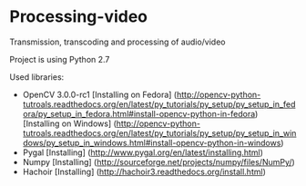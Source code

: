 # Processing-video
Transmission, transcoding and processing of audio/video

Project is using Python 2.7

Used libraries:
- OpenCV 3.0.0-rc1
[Installing on Fedora] (http://opencv-python-tutroals.readthedocs.org/en/latest/py_tutorials/py_setup/py_setup_in_fedora/py_setup_in_fedora.html#install-opencv-python-in-fedora)
[Installing on Windows] (http://opencv-python-tutroals.readthedocs.org/en/latest/py_tutorials/py_setup/py_setup_in_windows/py_setup_in_windows.html#install-opencv-python-in-windows)
- Pygal [Installing] (http://www.pygal.org/en/latest/installing.html)
- Numpy [Installing] (http://sourceforge.net/projects/numpy/files/NumPy/)
- Hachoir [Installing] (http://hachoir3.readthedocs.org/install.html)
